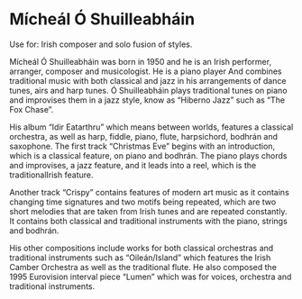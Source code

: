 # Mícheál Ó Shuilleabháin

Use for: Irish composer and solo fusion of styles.

Mícheál Ó Shuilleabháin was born in 1950 and he is an Irish performer, arranger, composer and musicologist. He is a piano player And combines traditional music with both classical and jazz in his arrangements of dance tunes, airs and harp tunes. Ó Shuilleabháin plays traditional tunes on piano and improvises them in a jazz style, know as “Hiberno Jazz” such as “The Fox Chase”.

His album “Idir Eatarthru” which means between worlds, features a classical orchestra, as well as harp, fiddle, piano, flute, harpsichord, bodhrán and saxophone. The first track “Christmas Eve” begins with an introduction, which is a classical feature, on piano and bodhrán. The piano plays chords and improvises, a jazz feature, and it leads into a reel, which is the traditionalIrish feature.

Another track “Crispy” contains features of modern art music as it contains changing time signatures and two motifs being repeated, which are two short melodies that are taken from Irish tunes and are repeated constantly. It contains both classical and traditional instruments with the piano, strings and bodhrán.

His other compositions include works for both classical orchestras and traditional instruments such as “Oileán/Island” which features the Irish Camber Orchestra as well as the traditional flute. He also composed the 1995 Eurovision interval piece “Lumen” which was for voices, orchestra and traditional instruments.
